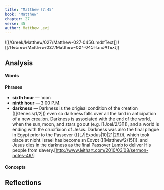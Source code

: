```yaml
---
title: "Matthew 27:45"
book: "Matthew"
chapter: 27
verse: 45
author: Matthew Levi
---
```

![[/Greek/Matthew/027/Matthew-027-045G.md#Text]]
![[/Hebrew/Matthew/027/Matthew-027-045H.md#Text]]

## Analysis

#### Words

#### Phrases
- **sixth hour** — noon
- **ninth hour** — 3:00 P.M.
- **darkness** — Darkness is the original condition of the creation ([[Genesis/1/2]]) even so darkness falls over all the land in anticipation of a new creation.  Darkness is associated with the end of the world, when the sun, moon, and stars go out (e.g. [[Joel/2/31]]), and a world is ending with the crucifixion of Jesus. Darkness was also the final plague in Egypt prior to the Passover ({{LV|Exodus|10|21|29}}), which took place at night.  Israel has become an Egypt ([[Matthew/2/15]]), and Jesus dies in the darkness as the final Passover Lamb to deliver His people from slavery.[http://www.leithart.com/2010/03/08/sermon-notes-49/]

#### Concepts

## Reflections
